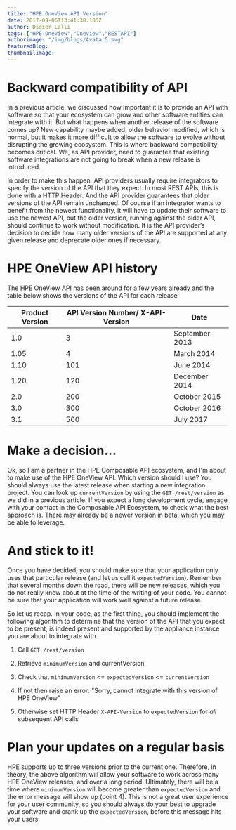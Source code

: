 ```yaml
---
title: "HPE OneView API Version"
date: 2017-09-06T13:41:38.185Z
author: Didier Lalli 
tags: ["HPE-OneView","OneView","RESTAPI"]
authorimage: "/img/blogs/Avatar5.svg"
featuredBlog:
thumbnailimage:
---
```

# Backward compatibility of API

In a previous article, we discussed how important it is to provide an
API with software so that your ecosystem can grow and other software
entities can integrate with it. But what happens when another release of
the software comes up? New capability maybe added, older behavior
modified, which is normal, but it makes it more difficult to allow the
software to evolve without disrupting the growing ecosystem. This is
where backward compatibility becomes critical. We, as API provider, need
to guarantee that existing software integrations are not going to break
when a new release is introduced.

In order to make this happen, API providers usually require integrators
to specify the version of the API that they expect. In most REST APIs,
this is done with a HTTP Header. And the API provider guarantees that
older versions of the API remain unchanged. Of course if an integrator
wants to benefit from the newest functionality, it will have to update
their software to use the newest API, but the older version, running
against the older API, should continue to work without modification. It
is the API provider’s decision to decide how many older versions of the
API are supported at any given release and deprecate older ones if
necessary.

# HPE OneView API history

The HPE OneView API has been around for a few years already and the
table below shows the versions of the API for each release

| Product Version | API Version Number/ X-API-Version | Date           |
|-----------------|-----------------------------------|----------------|
| 1.0             | 3                                 | September 2013 |
| 1.05            | 4                                 | March 2014     |
| 1.10            | 101                               | June 2014      |
| 1.20            | 120                               | December 2014  |
| 2.0             | 200                               | October 2015   |
| 3.0             | 300                               | October 2016   |
| 3.1             | 500                               | July 2017      |

# Make a decision…

Ok, so I am a partner in the HPE Composable API ecosystem, and I'm about
to make use of the HPE OneView API. Which version should I use? You
should always use the latest release when starting a new integration
project. You can look up `currentVersion` by using the `GET /rest/version`
as we did in a previous article. If you expect a long development cycle,
engage with your contact in the Composable API Ecosystem, to check what
the best approach is. There may already be a newer version in beta,
which you may be able to leverage.

# And stick to it!

Once you have decided, you should make sure that your application only
uses that particular release (and let us call it `expectedVersion`).
Remember that several months down the road, there will be new releases,
which you do not really know about at the time of the writing of your
code. You cannot be sure that your application will work well against a
future release.

So let us recap. In your code, as the first thing, you should implement
the following algorithm to determine that the version of the API that
you expect to be present, is indeed present and supported by the
appliance instance you are about to integrate with.

1.  Call `GET /rest/version`

2.  Retrieve `minimumVersion` and currentVersion

3.  Check that `minimumVersion` &lt;= `expectedVersion` &lt;= `currentVersion`

4.  If not then raise an error: "Sorry, cannot integrate with this
    version of HPE OneView"

5.  Otherwise set HTTP Header `X-API-Version` to `expectedVersion` for *all*
    subsequent API calls

# Plan your updates on a regular basis

HPE supports up to three versions prior to the current one. Therefore,
in theory, the above algorithm will allow your software to work across
many HPE OneView releases, and over a long period. Ultimately, there
will be a time where `minimumVersion` will become greater than
`expectedVersion` and the error message will show up (point 4). This is
not a great user experience for your user community, so you should
always do your best to upgrade your software and crank up the
`expectedVersion`, before this message hits your users.
